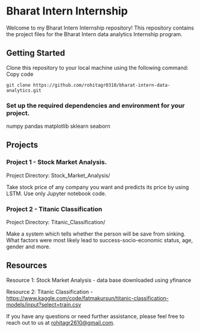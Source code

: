 # Bharat Intern Internship
Welcome to my Bharat Intern Internship repository! This repository contains the project files for the Bharat Intern data analytics Internship program.

## Getting Started
Clone this repository to your local machine using the following command:
Copy code

```
git clone https://github.com/rohitagr0310/bharat-intern-data-analytics.git
```

### Set up the required dependencies and environment for your project.
numpy
pandas
matplotlib
sklearn
seaborn

## Projects
### Project 1 - Stock Market Analysis.
Project Directory: Stock_Market_Analysis/

Take stock price of any company you
want and predicts its price by using LSTM.
Use only Jupyter notebook code.

### Project 2 - Titanic Classification
Project Directory: Titanic_Classification/

Make a system which tells whether the person will be
save from sinking. What factors were
most likely lead to success-socio-economic
status, age, gender and more.

## Resources
Resource 1: Stock Market Analysis - data base downloaded using yfinance

Resource 2: Titanic Classification - https://www.kaggle.com/code/fatmakursun/titanic-classification-models/input?select=train.csv

If you have any questions or need further assistance, please feel free to reach out to us at rohitagr2610@gmail.com.
